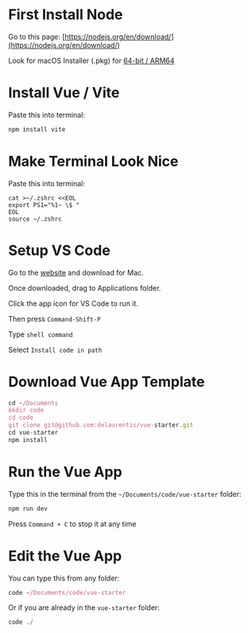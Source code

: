 # First Install Node

Go to this page: [https://nodejs.org/en/download/](https://nodejs.org/en/download/)

Look for macOS Installer (.pkg) for [64-bit / ARM64](https://nodejs.org/dist/v16.15.1/node-v16.15.1.pkg)

# Install Vue / Vite

Paste this into terminal:

```jsx
npm install vite
```

# Make Terminal Look Nice

Paste this into terminal:

```
cat >~/.zshrc <<EOL
export PS1="%1~ \$ "
EOL
source ~/.zshrc
```

# Setup VS Code

Go to the [website](https://code.visualstudio.com) and download for Mac.

Once downloaded, drag to Applications folder.

Click the app icon for VS Code to run it.

Then press `Command-Shift-P`

Type `shell command`

Select `Install code in path`

# Download Vue App Template

```jsx
cd ~/Documents
mkdir code
cd code
git clone git@github.com:delaurentis/vue-starter.git
cd vue-starter
npm install
```

# Run the Vue App

Type this in the terminal from the `~/Documents/code/vue-starter` folder:

```jsx
npm run dev
```

Press `Command + C` to stop it at any time

# Edit the Vue App

You can type this from any folder:

```jsx
code ~/Documents/code/vue-starter
```

Or if you are already in the `vue-starter` folder:

```jsx
code ./
```